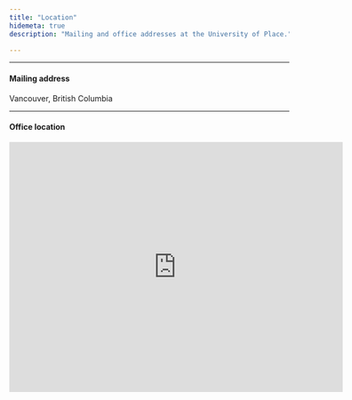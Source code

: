 ```yaml
---
title: "Location"
hidemeta: true
description: "Mailing and office addresses at the University of Place."

---
```


---

#### Mailing address

Vancouver, British Columbia

---

#### Office location

<iframe src="https://www.google.com/maps/embed?pb=!1m18!1m12!1m3!1d83327.51117460211!2d-123.123904!3d49.25773545!2m3!1f0!2f0!3f0!3m2!1i1024!2i768!4f13.1!3m3!1m2!1s0x548673f143a94fb3%3A0xbb9196ea9b81f38b!2sVancouver%2C%20BC!5e0!3m2!1sen!2sca!4v1714759195429!5m2!1sen!2sca" width="600" height="450" style="border:0;" allowfullscreen="" loading="lazy" referrerpolicy="no-referrer-when-downgrade"></iframe>


